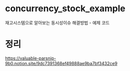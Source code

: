 # concurrency_stock_example
재고시스템으로 알아보는 동시성이슈 해결방법 - 예제 코드


# 정리
https://valuable-parsnip-9b0.notion.site/9dc7391368ef49888ae9ba7bf3432ce9
